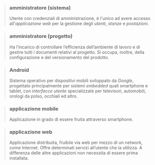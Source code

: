 
>### amministratore (sistema) 
> Utente con credenziali di amministrazione, è l'unico ad avere accesso all'*applicazione web* per la gestione degli *utenti*, *stanze* e *postazioni*. 

>### amministratore (progetto)
>Ha l’incarico di controllare l’efficienza dell’ambiente di lavoro e di gestire tutti i documenti relativi al progetto. Si occupa, inoltre, della configurazione e del versionamento del prodotto.

>### Android
>Sistema operativo per dispositivi mobili sviluppato da *Google*, progettato principalmente per sistemi *embedded* quali smartphone e tablet, con *interfacce utente* specializzate per televisori, automobili, orologi da polso, occhiali ed altro.

>### applicazione mobile
>Applicazione in grado di essere fruita attraverso smartphone. 

>### applicazione web
>Applicazione distribuita, fruibile via web per mezzo di un network, come Internet. Offre determinati servizi all’utente che la utilizza. A differenza delle altre applicazioni non necessita di essere prima installata.